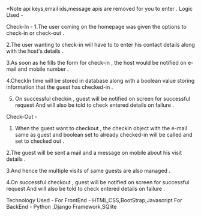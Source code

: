 
*Note api keys,email ids,message apis are removed for you to enter . 
Logic Used -

Check-In -
1.The user coming on the homepage was given the options to check-in or check-out . 

2.The user wanting to check-in will have to to enter his contact details along with the host's details .

3.As soon as he fills the form for check-in , the host would be notified on e-mail and mobile number . 

4.CheckIn time will be stored in database along with a boolean value storing information that the guest has checked-in .

5. On successful checkin , guest will be notified on screen for successful request And will also be told to check entered details on failure .

Check-Out -

1. When the guest want to checkout , the checkin object with the e-mail same as guest and boolean set to already checked-in will be called and set to checked out . 

2.The guest will be sent a mail and a message on mobile about his visit details .

3.And hence the multiple visits of same guests are also managed .

4.On successful checkout , guest will be notified on screen for successful request And will also be told to check entered details on failure .


Technology Used -
For FrontEnd  - HTML,CSS,BootStrap,Javascript
For BackEnd - Python ,Django Framework,SQlite





